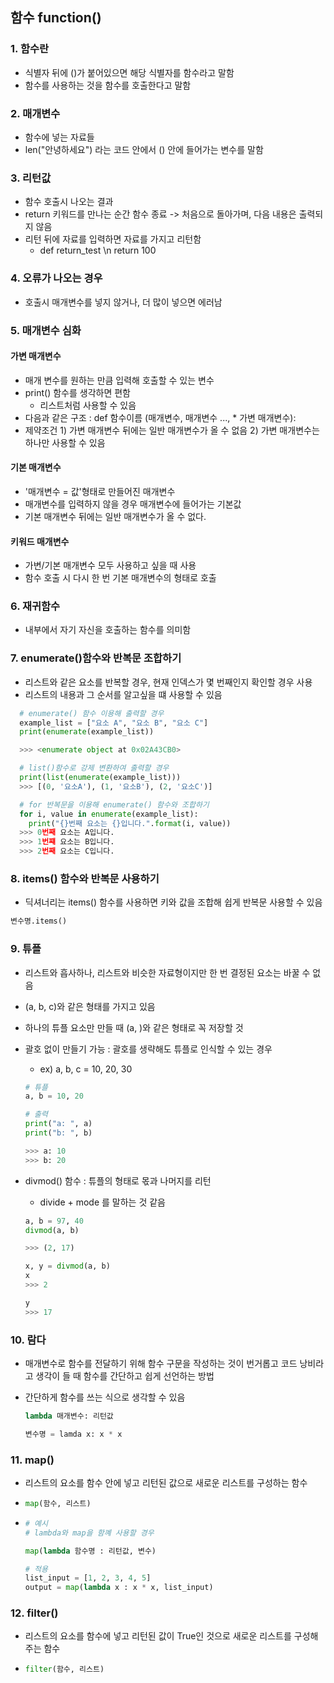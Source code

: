 ## 함수 function()
### 1. 함수란
* 식별자 뒤에 ()가 붙어있으면 해당 식별자를 함수라고 말함
* 함수를 사용하는 것을 함수를 호출한다고 말함

### 2. 매개변수
* 함수에 넣는 자료들 
* len("안녕하세요") 라는 코드 안에서 () 안에 들어가는 변수를 말함

### 3. 리턴값
* 함수 호출시 나오는 결과
* return 키워드를 만나는 순간 함수 종료 -> 처음으로 돌아가며, 다음 내용은 출력되지 않음
* 리턴 뒤에 자료를 입력하면 자료를 가지고 리턴함
  * def return_test \n return 100

### 4. 오류가 나오는 경우
* 호출시 매개변수를 넣지 않거나, 더 많이 넣으면 에러남

### 5. 매개변수 심화
#### 가변 매개변수
* 매개 변수를 원하는 만큼 입력해 호출할 수 있는 변수
* print() 함수를 생각하면 편함
  * 리스트처럼 사용할 수 있음
* 다음과 같은 구조 : def 함수이름 (매개변수, 매개변수 ..., * 가변 매개변수):
* 제약조건 1) 가변 매개변수 뒤에는 일반 매개변수가 올 수 없음 2) 가변 매개변수는 하나만 사용할 수 있음

#### 기본 매개변수
* '매개변수 = 값'형태로 만들어진 매개변수
* 매개변수를 입력하지 않을 경우 매개변수에 들어가는 기본값
* 기본 매개변수 뒤에는 일반 매개변수가 올 수 없다.

#### 키워드 매개변수
* 가변/기본 매개변수 모두 사용하고 싶을 때 사용
* 함수 호출 시 다시 한 번 기본 매개변수의 형태로 호출

### 6. 재귀함수
* 내부에서 자기 자신을 호출하는 함수를 의미함

### 7. enumerate()함수와 반복문 조합하기
* 리스트와 같은 요소를 반복할 경우, 현재 인덱스가 몇 번째인지 확인할 경우 사용
* 리스트의 내용과 그 순서를 알고싶을 떄 사용할 수 있음

```python
  # enumerate() 함수 이용해 출력할 경우 
  example_list = ["요소 A", "요소 B", "요소 C"]
  print(enumerate(example_list))

  >>> <enumerate object at 0x02A43CB0>

  # list()함수로 강제 변환하여 출력할 경우
  print(list(enumerate(example_list)))
  >>> [(0, '요소A'), (1, '요소B'), (2, '요소C')]

  # for 반복문을 이용해 enumerate() 함수와 조합하기
  for i, value in enumerate(example_list):
    print("{}번째 요소는 {}입니다.".format(i, value))
  >>> 0번째 요소는 A입니다.
  >>> 1번쨰 요소는 B입니다.
  >>> 2번째 요소는 C입니다.
```

### 8. items() 함수와 반복문 사용하기
* 딕셔너리는 items() 함수를 사용하면 키와 값을 조합해 쉽게 반복문 사용할 수 있음
```python
변수명.items()
```

### 9. 튜플
* 리스트와 흡사하나, 리스트와 비슷한 자료형이지만 한 번 결정된 요소는 바꿀 수 없음
* (a, b, c)와 같은 형태를 가지고 있음
* 하나의 튜플 요소만 만들 때 (a, )와 같은 형태로 꼭 저장할 것
* 괄호 없이 만들기 가능 : 괄호를 생략해도 튜플로 인식할 수 있는 경우
  * ex) a, b, c = 10, 20, 30
  ```python
  # 튜플
  a, b = 10, 20
  
  # 출력
  print("a: ", a)
  print("b: ", b)
  
  >>> a: 10
  >>> b: 20
  ```
  
* divmod() 함수 : 튜플의 형태로 몫과 나머지를 리턴
  * divide + mode 를 말하는 것 같음
  
  ```python
  a, b = 97, 40
  divmod(a, b)

  >>> (2, 17)
  
  x, y = divmod(a, b)
  x 
  >>> 2

  y
  >>> 17
  ```

### 10. 람다
* 매개변수로 함수를 전달하기 위해 함수 구문을 작성하는 것이 번거롭고 코드 낭비라고 생각이 들 때 함수를 간단하고 쉽게 선언하는 방법
* 간단하게 함수를 쓰는 식으로 생각할 수 있음

  ```python
  lambda 매개변수: 리턴값
  
  변수명 = lamda x: x * x
  ```
  
### 11. map()
* 리스트의 요소를 함수 안에 넣고 리턴된 값으로 새로운 리스트를 구성하는 함수
* ```python
  map(함수, 리스트)
  ``` 
  
* ```python
  # 예시 
  # lambda와 map을 함꼐 사용할 경우 
  
  map(lambda 함수명 : 리턴값, 변수)
  
  # 적용
  list_input = [1, 2, 3, 4, 5]
  output = map(lambda x : x * x, list_input)
  
  ``` 
  
### 12. filter()
* 리스트의 요소를 함수에 넣고 리턴된 값이 True인 것으로 새로운 리스트를 구성해주는 함수
* ```python
  filter(함수, 리스트)
  ```